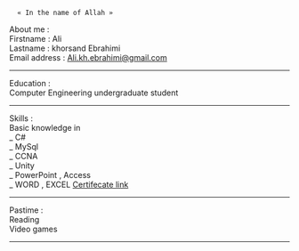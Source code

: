 	  « In the name of Allah »
‌About me :</br>
Firstname : Ali </br>
Lastname  : khorsand Ebrahimi</br>
Email address : Ali.kh.ebrahimi@gmail.com </br>
<hr>
Education :</br>
Computer Engineering undergraduate student
<hr>
Skills :</br>
Basic knowledge in </br>
_ C#</br>
_ MySql </br>
_ CCNA  </br>
_ Unity </br>
_ PowerPoint , Access </br>
_ WORD , EXCEL <a href="https://drive.google.com/file/d/1WgTDcY1wXcAAVk4GaxjuGjxJshEwbHBS/view?usp=sharing">Certifecate link</a> </br>
<hr>
Pastime :</br>
Reading </br>
Video games </br>
<hr>
